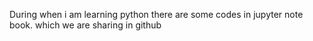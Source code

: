 During when i am learning python there are some codes in jupyter note book. which we are sharing in github
